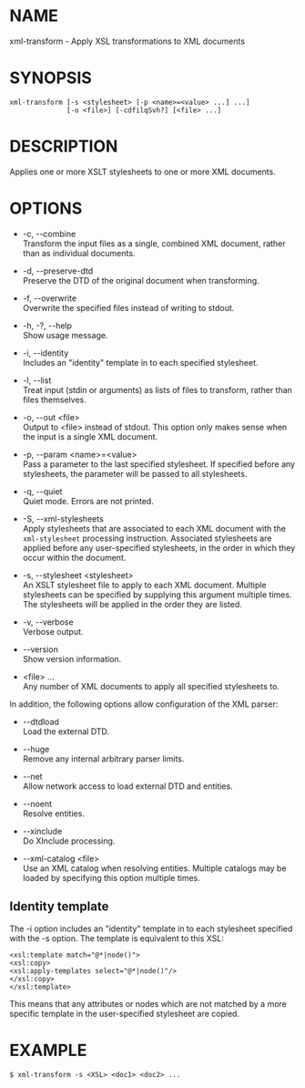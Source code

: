# NAME

xml-transform - Apply XSL transformations to XML documents

# SYNOPSIS

    xml-transform [-s <stylesheet> [-p <name>=<value> ...] ...]
                  [-o <file>] [-cdfilqSvh?] [<file> ...]

# DESCRIPTION

Applies one or more XSLT stylesheets to one or more XML documents.

# OPTIONS

  - \-c, --combine  
    Transform the input files as a single, combined XML document, rather
    than as individual documents.

  - \-d, --preserve-dtd  
    Preserve the DTD of the original document when transforming.

  - \-f, --overwrite  
    Overwrite the specified files instead of writing to stdout.

  - \-h, -?, --help  
    Show usage message.

  - \-i, --identity  
    Includes an "identity" template in to each specified stylesheet.

  - \-l, --list  
    Treat input (stdin or arguments) as lists of files to transform,
    rather than files themselves.

  - \-o, --out \<file\>  
    Output to \<file\> instead of stdout. This option only makes sense
    when the input is a single XML document.

  - \-p, --param \<name\>=\<value\>  
    Pass a parameter to the last specified stylesheet. If specified
    before any stylesheets, the parameter will be passed to all
    stylesheets.

  - \-q, --quiet  
    Quiet mode. Errors are not printed.

  - \-S, --xml-stylesheets  
    Apply stylesheets that are associated to each XML document with the
    `xml-stylesheet` processing instruction. Associated stylesheets are
    applied before any user-specified stylesheets, in the order in which
    they occur within the document.

  - \-s, --stylesheet \<stylesheet\>  
    An XSLT stylesheet file to apply to each XML document. Multiple
    stylesheets can be specified by supplying this argument multiple
    times. The stylesheets will be applied in the order they are listed.

  - \-v, --verbose  
    Verbose output.

  - \--version  
    Show version information.

  - \<file\> ...  
    Any number of XML documents to apply all specified stylesheets to.

In addition, the following options allow configuration of the XML
parser:

  - \--dtdload  
    Load the external DTD.

  - \--huge  
    Remove any internal arbitrary parser limits.

  - \--net  
    Allow network access to load external DTD and entities.

  - \--noent  
    Resolve entities.

  - \--xinclude  
    Do XInclude processing.

  - \--xml-catalog \<file\>  
    Use an XML catalog when resolving entities. Multiple catalogs may be
    loaded by specifying this option multiple times.

## Identity template

The -i option includes an "identity" template in to each stylesheet
specified with the -s option. The template is equivalent to this XSL:

    <xsl:template match="@*|node()">
    <xsl:copy>
    <xsl:apply-templates select="@*|node()"/>
    </xsl:copy>
    </xsl:template>

This means that any attributes or nodes which are not matched by a more
specific template in the user-specified stylesheet are copied.

# EXAMPLE

    $ xml-transform -s <XSL> <doc1> <doc2> ...
